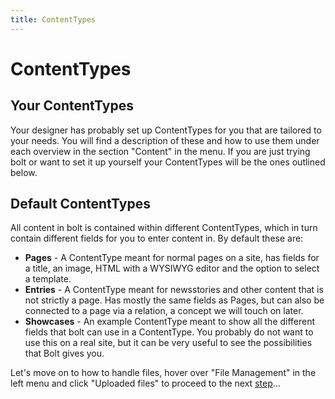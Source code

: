```yaml
---
title: ContentTypes
---
```

ContentTypes
==================

Your ContentTypes
--------------------

Your designer has probably set up ContentTypes for you that are tailored to
your needs. You will find a description of these and how to use them under each
overview in the section "Content" in the menu. If you are just trying bolt or
want to set it up yourself your ContentTypes will be the ones outlined below.

Default ContentTypes
--------------------
All content in bolt is contained within different ContentTypes, which in turn
contain different fields for you to enter content in. By default these are:

* **Pages** - A ContentType meant for normal pages on a site, has fields for a
  title, an image, HTML with a WYSIWYG editor and the option to select a
  template.
* **Entries** - A ContentType meant for newsstories and other content that is
  not strictly a page. Has mostly the same fields as Pages, but can also be
  connected to a page via a relation, a concept we will touch on later.
* **Showcases** - An example ContentType meant to show all the different fields
  that bolt can use in a ContentType. You probably do not want to use this on a
  real site, but it can be very useful to see the possibilities that Bolt gives
  you.
  
Let's move on to how to handle files,  hover over "File Management" in the left
menu and click "Uploaded files" to proceed to the next
[step](uploaded-files)...
